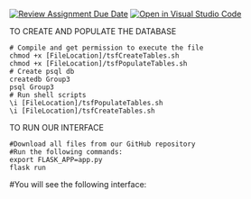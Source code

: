 [![Review Assignment Due Date](https://classroom.github.com/assets/deadline-readme-button-8d59dc4de5201274e310e4c54b9627a8934c3b88527886e3b421487c677d23eb.svg)](https://classroom.github.com/a/-Nv0cKFk)
[![Open in Visual Studio Code](https://classroom.github.com/assets/open-in-vscode-c66648af7eb3fe8bc4f294546bfd86ef473780cde1dea487d3c4ff354943c9ae.svg)](https://classroom.github.com/online_ide?assignment_repo_id=10776495&assignment_repo_type=AssignmentRepo)


TO CREATE AND POPULATE THE DATABASE
```
# Compile and get permission to execute the file
chmod +x [FileLocation]/tsfCreateTables.sh
chmod +x [FileLocation]/tsfPopulateTables.sh
# Create psql db
createdb Group3
psql Group3
# Run shell scripts
\i [FileLocation]/tsfPopulateTables.sh
\i [FileLocation]/tsfCreateTables.sh
```

TO RUN OUR INTERFACE
```
#Download all files from our GitHub repository
#Run the following commands:
export FLASK_APP=app.py
flask run
```

#You will see the following interface:
